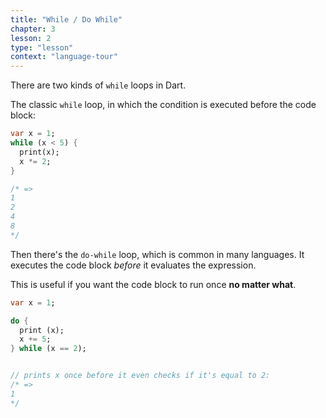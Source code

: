 ```yaml
---
title: "While / Do While"
chapter: 3
lesson: 2
type: "lesson"
context: "language-tour"
---
```


There are two kinds of `while` loops in Dart.

The classic `while` loop, in which the condition is executed before the code block: 
```dart
var x = 1;
while (x < 5) {
  print(x);
  x *= 2; 
}

/* =>
1
2
4
8
*/
```

Then there's the `do-while` loop, which is common in many languages. It executes the code block *before* it evaluates the expression.

This is useful if you want the code block to run once **no matter what**.

```dart
var x = 1;

do {
  print (x);
  x += 5; 
} while (x == 2);


// prints x once before it even checks if it's equal to 2:
/* =>
1
*/
```

